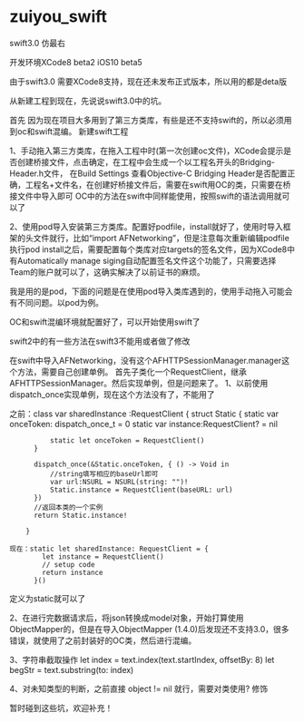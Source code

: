 # zuiyou_swift
swift3.0 仿最右

开发环境XCode8 beta2
iOS10 beta5

由于swift3.0 需要XCode8支持，现在还未发布正式版本，所以用的都是deta版

从新建工程到现在，先说说swift3.0中的坑。

首先 因为现在项目大多用到了第三方类库，有些是还不支持swift的，所以必须用到oc和swift混编。
新建swift工程

1、手动拖入第三方类库，在拖入工程中时(第一次创建oc文件)，XCode会提示是否创建桥接文件，点击确定，在工程中会生成一个以工程名开头的Bridging-Header.h文件，
  在Build Settings 查看Objective-C Bridging Header是否配置正确，工程名+文件名，在创建好桥接文件后，需要在swift用OC的类，只需要在桥接文件中导入即可
  OC中的方法在swift中同样能使用，按照swift的语法调用就可以了

2、使用pod导入安装第三方类库。配置好podfile，install就好了，使用时导入框架的头文件就行，比如“import AFNetworking”，但是注意每次重新编辑podfile执行pod install之后，需要配置每个类库对应targets的签名文件，因为XCode8中有Automatically manage siging自动配置签名文件这个功能了，只需要选择Team的账户就可以了，这确实解决了以前证书的麻烦。

我是用的是pod，下面的问题是在使用pod导入类库遇到的，使用手动拖入可能会有不同问题。以pod为例。
  
  OC和swift混编环境就配置好了，可以开始使用swift了
  
  swift2中的有一些方法在swift3不能用或者做了修改
  
  在swift中导入AFNetworking，没有这个AFHTTPSessionManager.manager这个方法，需要自己创建单例。
  首先子类化一个RequestClient，继承AFHTTPSessionManager。然后实现单例，但是问题来了。
  1、以前使用dispatch_once实现单例，现在这个方法没有了，不能用了
  
  之前：class var sharedInstance :RequestClient {
          struct Static {
              static var onceToken: dispatch_once_t = 0
              static var instance:RequestClient? = nil
              
              static let onceToken = RequestClient()
          }
          
          dispatch_once(&Static.onceToken, { () -> Void in
              //string填写相应的baseUrl即可
              var url:NSURL = NSURL(string: "")!
              Static.instance = RequestClient(baseURL: url)
          })
          //返回本类的一个实例
          return Static.instance!

        }
    
    现在：static let sharedInstance: RequestClient = {
            let instance = RequestClient()
            // setup code
            return instance
          }()

定义为static就可以了

2、在进行完数据请求后，将json转换成model对象，开始打算使用ObjectMapper的，但是在导入ObjectMapper (1.4.0)后发现还不支持3.0，很多错误，就使用了之前封装好的OC类，然后进行混编。

3、字符串截取操作
        let index = text.index(text.startIndex, offsetBy: 8)
        let begStr = text.substring(to: index)

4、对未知类型的判断，之前直接 object != nil 就行，需要对类使用? 修饰


暂时碰到这些坑，欢迎补充！
